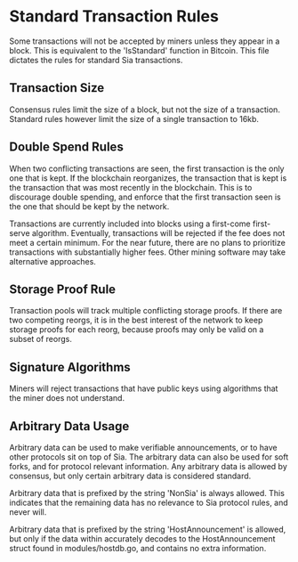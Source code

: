 Standard Transaction Rules
==========================

Some transactions will not be accepted by miners unless they appear in a block.
This is equivalent to the 'IsStandard' function in Bitcoin. This file dictates
the rules for standard Sia transactions.

Transaction Size
----------------

Consensus rules limit the size of a block, but not the size of a transaction.
Standard rules however limit the size of a single transaction to 16kb.

Double Spend Rules
------------------

When two conflicting transactions are seen, the first transaction is the only
one that is kept. If the blockchain reorganizes, the transaction that is kept
is the transaction that was most recently in the blockchain. This is to
discourage double spending, and enforce that the first transaction seen is the
one that should be kept by the network.

Transactions are currently included into blocks using a first-come first-serve
algorithm. Eventually, transactions will be rejected if the fee does not meet a
certain minimum. For the near future, there are no plans to prioritize
transactions with substantially higher fees. Other mining software may take
alternative approaches.

Storage Proof Rule
------------------

Transaction pools will track multiple conflicting storage proofs. If there are
two competing reorgs, it is in the best interest of the network to keep storage
proofs for each reorg, because proofs may only be valid on a subset of reorgs.

Signature Algorithms
--------------------

Miners will reject transactions that have public keys using algorithms that the
miner does not understand.

Arbitrary Data Usage
--------------------

Arbitrary data can be used to make verifiable announcements, or to have other
protocols sit on top of Sia. The arbitrary data can also be used for soft
forks, and for protocol relevant information. Any arbitrary data is allowed by
consensus, but only certain arbitrary data is considered standard.

Arbitrary data that is prefixed by the string 'NonSia' is always allowed. This
indicates that the remaining data has no relevance to Sia protocol rules, and
never will.

Arbitrary data that is prefixed by the string 'HostAnnouncement' is allowed,
but only if the data within accurately decodes to the HostAnnouncement struct
found in modules/hostdb.go, and contains no extra information.
